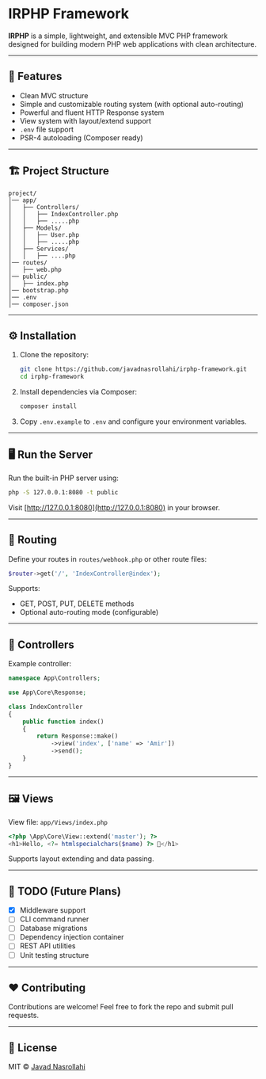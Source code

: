 # IRPHP Framework

**IRPHP** is a simple, lightweight, and extensible MVC PHP framework designed for building modern PHP web applications with clean architecture.

---

## 🚀 Features

- Clean MVC structure
- Simple and customizable routing system (with optional auto-routing)
- Powerful and fluent HTTP Response system
- View system with layout/extend support
- `.env` file support
- PSR-4 autoloading (Composer ready)

---

## 🏗️ Project Structure

```
project/
│── app/
│   ├── Controllers/
│   │   ├── IndexController.php
│   │   ├── .....php
│   ├── Models/
│   │   ├── User.php
│   │   ├── .....php
│   ├── Services/
│   │   ├── ....php
│── routes/
│   ├── web.php
│── public/
│   ├── index.php
│── bootstrap.php
│── .env
│── composer.json
```

---

## ⚙️ Installation

1. Clone the repository:
   ```bash
   git clone https://github.com/javadnasrollahi/irphp-framework.git
   cd irphp-framework
   ```

2. Install dependencies via Composer:
   ```bash
   composer install
   ```

3. Copy `.env.example` to `.env` and configure your environment variables.

---

## 🖥️ Run the Server

Run the built-in PHP server using:

```bash
php -S 127.0.0.1:8080 -t public
```

Visit [http://127.0.0.1:8080](http://127.0.0.1:8080) in your browser.

---

## 🧩 Routing

Define your routes in `routes/webhook.php` or other route files:

```php
$router->get('/', 'IndexController@index');
```

Supports:
- GET, POST, PUT, DELETE methods
- Optional auto-routing mode (configurable)

---

## 🧠 Controllers

Example controller:

```php
namespace App\Controllers;

use App\Core\Response;

class IndexController
{
    public function index()
    {
        return Response::make()
            ->view('index', ['name' => 'Amir'])
            ->send();
    }
}
```

---

## 🖼️ Views

View file: `app/Views/index.php`

```php
<?php \App\Core\View::extend('master'); ?>
<h1>Hello, <?= htmlspecialchars($name) ?> 👋</h1>
```

Supports layout extending and data passing.

---

## 🧪 TODO (Future Plans)

- [x] Middleware support  
- [ ] CLI command runner  
- [ ] Database migrations  
- [ ] Dependency injection container  
- [ ] REST API utilities  
- [ ] Unit testing structure

---

## ❤️ Contributing

Contributions are welcome! Feel free to fork the repo and submit pull requests.

---

## 📄 License

MIT © [Javad Nasrollahi](https://github.com/javadnasrollahi)
